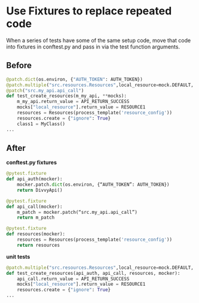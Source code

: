 
# Use Fixtures to replace repeated code

When a series of tests have some of the same setup code, move that code into fixtures in conftest.py and pass in via the test function arguments.

## Before

```python
@patch.dict(os.environ, {"AUTH_TOKEN": AUTH_TOKEN})
@patch.multiple("src.resources.Resources",local_resource=mock.DEFAULT,...
@patch("src.my_api.api_call")
def test_create_resources(m_my_api, **mocks):
    m_my_api.return_value = API_RETURN_SUCCESS
    mocks["local_resource"].return_value = RESOURCE1
    resources = Resources(process_template('resource_config'))
    resources.create = {"ignore": True}
    class1 = MyClass()
...
````

## After

**conftest.py fixtures**
```python
@pytest.fixture
def api_auth(mocker):
    mocker.patch.dict(os.environ, {“AUTH_TOKEN”: AUTH_TOKEN})
    return DivvyApi()

@pytest.fixture
def api_call(mocker):
    m_patch = mocker.patch(“src.my_api.api_call”)
    return m_patch

@pytest.fixture
def resources(mocker):
    resources = Resources(process_template('resource_config'))
    return resources

```

**unit tests**
```python
@patch.multiple("src.resources.Resources",local_resource=mock.DEFAULT,...
def test_create_resources(api_auth, api_call, resources, mocker):
    api_call.return_value = API_RETURN_SUCCESS
    mocks["local_resource"].return_value = RESOURCE1
    resources.create = {"ignore": True}
...
```

